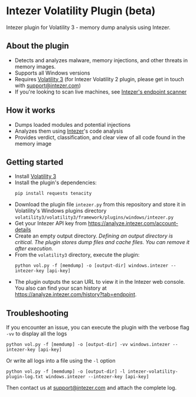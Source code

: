 # Intezer Volatility Plugin (beta)
Intezer plugin for Volatility 3 - memory dump analysis using Intezer.

## About the plugin
- Detects and analyzes malware, memory injections, and other threats in memory images.
- Supports all Windows versions
- Requires [Volatility 3](https://github.com/volatilityfoundation/volatility3) (for Intezer Volatility 2 plugin, please get in touch with support@intezer.com)
- If you're looking to scan live machines, see [Intezer's endpoint scanner](https://support.intezer.com/hc/en-us/articles/360021350340-Conducting-Live-Endpoint-Analysis)

## How it works
- Dumps loaded modules and potential injections
- Analyzes them using [Intezer](https://www.intezer.com/)'s code analysis
- Provides verdict, classification, and clear view of all code found in the memory image

## Getting started
- Install [Volatility 3](https://github.com/volatilityfoundation/volatility3)
- Install the plugin's dependencies:
	```shell
	pip install requests tenacity
	```
- Download the plugin file `intezer.py` from this repository and store it in Volatility's Windows plugins directory `volatility3/volatility3/framework/plugins/windows/intezer.py`
- Get your Intezer API key from https://analyze.intezer.com/account-details
- Create an empty output directory. *Defining an output directory is critical. The plugin stores dump files and cache files. You can remove it after execution.*
- From the `volatility3` directory, execute the plugin:
	```shell
	python vol.py -f [memdump] -o [output-dir] windows.intezer --intezer-key [api-key]
	```
- The plugin outputs the scan URL to view it in the Intezer web console. You also can find your scan history at https://analyze.intezer.com/history?tab=endpoint.

## Troubleshooting
If you encounter an issue, you can execute the plugin with the verbose flag `-vv` to display all the logs
```shell
python vol.py -f [memdump] -o [output-dir] -vv windows.intezer --intezer-key [api-key]
```
Or write all logs into a file using the `-l` option
```shell
python vol.py -f [memdump] -o [output-dir] -l intezer-volatility-plugin-log.txt windows.intezer --intezer-key [api-key]
```
Then contact us at support@intezer.com and attach the complete log.
